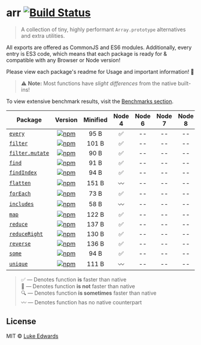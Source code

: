 # arr [![Build Status](https://travis-ci.org/lukeed/arr.svg?branch=master)](https://travis-ci.org/lukeed/arr)

> A collection of tiny, highly performant `Array.prototype` alternatives and extra utilities.

All exports are offered as CommonJS and ES6 modules. Additionally, every entry is ES3 code, which means that each package is ready for & compatible with any Browser or Node version!

Please view each package's readme for Usage and important information! :pray:

> :warning: **Note:** Most functions have _slight differences_ from the native built-ins!

To view extensive benchmark results, visit the [Benchmarks section](/benchmarks).

| Package | Version | Minified | Node 4 | Node 6 | Node 7 | Node 8 |
|---------|:-------:|:-----:|:------:|:------:|:------:|:------:|
| [`every`](/packages/every) | [![npm](https://img.shields.io/npm/v/@arr/every.svg?maxAge=86400)](https://www.npmjs.com/package/@arr/every) | 95 B | :white_check_mark: | -- | -- | -- |
| [`filter`](/packages/filter) | [![npm](https://img.shields.io/npm/v/@arr/filter.svg?maxAge=86400)](https://www.npmjs.com/package/@arr/filter) | 101 B | :white_check_mark: | -- | -- | -- |
| [`filter.mutate`](/packages/filter.mutate) | [![npm](https://img.shields.io/npm/v/@arr/filter.mutate.svg?maxAge=86400)](https://www.npmjs.com/package/@arr/filter.mutate) | 90 B | :white_check_mark: | -- | -- | -- |
| [`find`](/packages/find) | [![npm](https://img.shields.io/npm/v/@arr/find.svg?maxAge=86400)](https://www.npmjs.com/package/@arr/find) | 91 B | :white_check_mark: | -- | -- | -- |
| [`findIndex`](/packages/findIndex) | [![npm](https://img.shields.io/npm/v/@arr/findindex.svg?maxAge=86400)](https://www.npmjs.com/package/@arr/findindex) | 94 B | :white_check_mark: | -- | -- | -- |
| [`flatten`](/packages/flatten) | [![npm](https://img.shields.io/npm/v/@arr/flatten.svg?maxAge=86400)](https://www.npmjs.com/package/@arr/flatten) | 151 B | :wavy_dash: | -- | -- | -- |
| [`forEach`](/packages/forEach) | [![npm](https://img.shields.io/npm/v/@arr/foreach.svg?maxAge=86400)](https://www.npmjs.com/package/@arr/foreach) | 73 B | :white_check_mark: | -- | -- | -- |
| [`includes`](/packages/includes) | [![npm](https://img.shields.io/npm/v/@arr/includes.svg?maxAge=86400)](https://www.npmjs.com/package/@arr/includes) | 58 B | :wavy_dash: | -- | -- | -- |
| [`map`](/packages/map) | [![npm](https://img.shields.io/npm/v/@arr/map.svg?maxAge=86400)](https://www.npmjs.com/package/@arr/map) | 122 B | :white_check_mark: | -- | -- | -- |
| [`reduce`](/packages/reduce) | [![npm](https://img.shields.io/npm/v/@arr/reduce.svg?maxAge=86400)](https://www.npmjs.com/package/@arr/reduce) | 137 B | :white_check_mark: | -- | -- | -- |
| [`reduceRight`](/packages/reduceRight) | [![npm](https://img.shields.io/npm/v/@arr/reduceright.svg?maxAge=86400)](https://www.npmjs.com/package/@arr/reduceright) | 130 B | :white_check_mark: | -- | -- | -- |
| [`reverse`](/packages/reverse) | [![npm](https://img.shields.io/npm/v/@arr/reverse.svg?maxAge=86400)](https://www.npmjs.com/package/@arr/reverse) | 136 B | :white_check_mark: | -- | -- | -- |
| [`some`](/packages/some) | [![npm](https://img.shields.io/npm/v/@arr/some.svg?maxAge=86400)](https://www.npmjs.com/package/@arr/some) | 94 B | :white_check_mark: | -- | -- | -- |
| [`unique`](/packages/unique) | [![npm](https://img.shields.io/npm/v/@arr/unique.svg?maxAge=86400)](https://www.npmjs.com/package/@arr/unique) | 111 B | :wavy_dash: | -- | -- | -- |

> :white_check_mark: &mdash; Denotes function **is** faster than native <br>
> :no_entry_sign: &mdash; Denotes function **is not** faster than native <br>
> :mag: &mdash; Denotes function **is sometimes** faster than native <br>
> :wavy_dash: &mdash; Denotes function has no native counterpart <br>

## License

MIT © [Luke Edwards](http://lukeed.com)
